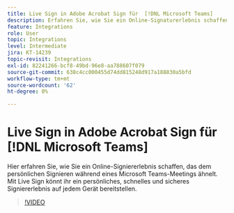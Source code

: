 ```yaml
---
title: Live Sign in Adobe Acrobat Sign für  [!DNL Microsoft Teams]
description: Erfahren Sie, wie Sie ein Online-Signaturerlebnis schaffen, das der persönlichen Signatur während eines  [!DNL Microsoft Teams] Meetings ähnelt
feature: Integrations
role: User
topic: Integrations
level: Intermediate
jira: KT-14239
topic-revisit: Integrations
exl-id: 82241266-bcf8-49bd-96e8-aa788607f079
source-git-commit: 638c4cc000455d74dd815248d917a188830a5bfd
workflow-type: tm+mt
source-wordcount: '62'
ht-degree: 0%

---
```


# Live Sign in Adobe Acrobat Sign für [!DNL Microsoft Teams]

Hier erfahren Sie, wie Sie ein Online-Signiererlebnis schaffen, das dem persönlichen Signieren während eines Microsoft Teams-Meetings ähnelt. Mit Live Sign könnt ihr ein persönliches, schnelles und sicheres Signiererlebnis auf jedem Gerät bereitstellen.

>[!VIDEO](https://video.tv.adobe.com/v/3445949?quality=12&learn=on&hidetitle=true&captions=ger)
